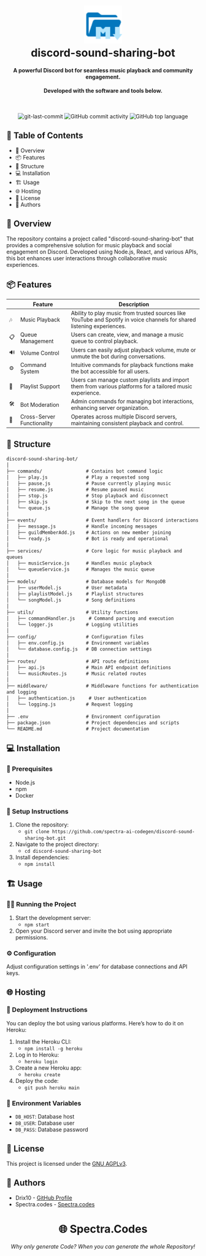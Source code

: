 <h1 align="center">
  <img src="https://raw.githubusercontent.com/PKief/vscode-material-icon-theme/ec559a9f6bfd399b82bb44393651661b08aaf7ba/icons/folder-markdown-open.svg" width="100" />
  <br>discord-sound-sharing-bot
</h1>
<h4 align="center">A powerful Discord bot for seamless music playback and community engagement.</h4>
<h4 align="center">Developed with the software and tools below.</h4>
<p align="center">
  <img src="https://img.shields.io/badge/Framework-React-blue" alt="">
  <img src="https://img.shields.io/badge/Frontend-Javascript,_Html,_Css-red" alt="">
  <img src="https://img.shields.io/badge/Backend-Node.js-blue" alt="">
  <img src="https://img.shields.io/badge/Music_Sources-YouTube,_Spotify,_SoundCloud-black" alt="">
</p>
<p align="center">
  <img src="https://img.shields.io/github/last-commit/spectra-ai-codegen/discord-sound-sharing-bot?style=flat-square&color=5D6D7E" alt="git-last-commit" />
  <img src="https://img.shields.io/github/commit-activity/m/spectra-ai-codegen/discord-sound-sharing-bot?style=flat-square&color=5D6D7E" alt="GitHub commit activity" />
  <img src="https://img.shields.io/github/languages/top/spectra-ai-codegen/discord-sound-sharing-bot?style=flat-square&color=5D6D7E" alt="GitHub top language" />
</p>

## 📑 Table of Contents
- 📍 Overview
- 📦 Features
- 📂 Structure
- 💻 Installation
- 🏗️ Usage
- 🌐 Hosting
- 📄 License
- 👏 Authors

## 📍 Overview
The repository contains a project called "discord-sound-sharing-bot" that provides a comprehensive solution for music playback and social engagement on Discord. Developed using Node.js, React, and various APIs, this bot enhances user interactions through collaborative music experiences.

## 📦 Features
|    | Feature                  | Description                                                                                                            |
|----|--------------------------|------------------------------------------------------------------------------------------------------------------------|
| 🎶 | Music Playback       | Ability to play music from trusted sources like YouTube and Spotify in voice channels for shared listening experiences.|
| 📋 | Queue Management     | Users can create, view, and manage a music queue to control playback.                                                 |
| 🔊 | Volume Control       | Users can easily adjust playback volume, mute or unmute the bot during conversations.                                  |
| ⚙️ | Command System       | Intuitive commands for playback functions make the bot accessible for all users.                                     |
| 🎵 | Playlist Support     | Users can manage custom playlists and import them from various platforms for a tailored music experience.              |
| 🛠️ | Bot Moderation       | Admin commands for managing bot interactions, enhancing server organization.                                          |
| 🔗 | Cross-Server Functionality | Operates across multiple Discord servers, maintaining consistent playback and control.                           |

## 📂 Structure
```plaintext
discord-sound-sharing-bot/
│
├── commands/                # Contains bot command logic
│   ├── play.js              # Play a requested song
│   ├── pause.js             # Pause currently playing music
│   ├── resume.js            # Resume paused music
│   ├── stop.js              # Stop playback and disconnect
│   ├── skip.js              # Skip to the next song in the queue
│   └── queue.js             # Manage the song queue
│
├── events/                  # Event handlers for Discord interactions
│   ├── message.js           # Handle incoming messages
│   ├── guildMemberAdd.js    # Actions on new member joining
│   └── ready.js             # Bot is ready and operational
│
├── services/                # Core logic for music playback and queues
│   ├── musicService.js      # Handles music playback
│   └── queueService.js      # Manages the music queue
│
├── models/                  # Database models for MongoDB
│   ├── userModel.js         # User metadata
│   ├── playlistModel.js     # Playlist structures
│   └── songModel.js         # Song definitions
│
├── utils/                   # Utility functions
│   ├── commandHandler.js     # Command parsing and execution
│   └── logger.js            # Logging utilities
│
├── config/                  # Configuration files
│   ├── env.config.js        # Environment variables
│   └── database.config.js   # DB connection settings
│
├── routes/                  # API route definitions
│   ├── api.js               # Main API endpoint definitions
│   └── musicRoutes.js       # Music related routes
│
├── middleware/              # Middleware functions for authentication and logging
│   ├── authentication.js     # User authentication
│   └── logging.js           # Request logging
│
├── .env                     # Environment configuration
├── package.json             # Project dependencies and scripts
└── README.md                # Project documentation
```

## 💻 Installation
### 🔧 Prerequisites
- Node.js
- npm
- Docker
  
### 🚀 Setup Instructions
1. Clone the repository:
   - `git clone https://github.com/spectra-ai-codegen/discord-sound-sharing-bot.git`
2. Navigate to the project directory:
   - `cd discord-sound-sharing-bot`
3. Install dependencies:
   - `npm install`
  
## 🏗️ Usage
### 🏃‍♂️ Running the Project
1. Start the development server:
   - `npm start`
2. Open your Discord server and invite the bot using appropriate permissions.

### ⚙️ Configuration
Adjust configuration settings in '.env' for database connections and API keys.

## 🌐 Hosting
### 🚀 Deployment Instructions
You can deploy the bot using various platforms. Here’s how to do it on Heroku:

1. Install the Heroku CLI:
   - `npm install -g heroku`
2. Log in to Heroku:
   - `heroku login`
3. Create a new Heroku app:
   - `heroku create`
4. Deploy the code:
   - `git push heroku main`

### 🔑 Environment Variables
- `DB_HOST`: Database host
- `DB_USER`: Database user
- `DB_PASS`: Database password
  
## 📜 License
This project is licensed under the [GNU AGPLv3](https://choosealicense.com/licenses/agpl-3.0/).

## 👥 Authors
- Drix10 - [GitHub Profile](https://github.com/Drix10)
- Spectra.codes - [Spectra.codes](https://spectra.codes)

<p align="center">
  <h1 align="center">🌐 Spectra.Codes</h1>
</p>
<p align="center">
  <em>Why only generate Code? When you can generate the whole Repository!</em>
</p>
<p align="center">
  <img src="https://img.shields.io/badge/Developer-Drix10-red" alt="">
  <img src="https://img.shields.io/badge/Website-Spectra.codes-blue" alt="">
  <img src="https://img.shields.io/badge/Backed_by-Google_&_Microsoft_for_Startups-red" alt="">
  <img src="https://img.shields.io/badge/Finalist-Backdrop_Build_v4-black" alt="">
</p>